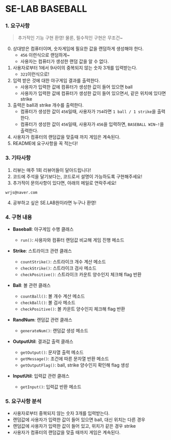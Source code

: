 # SE-LAB BASEBALL

### 1. 요구사항
> 추가적인 기능 구현 환영! 물론, 필수적인 구현은 무조건~
0. 상대방은 컴퓨터이며, 숫자게임에 필요한 값을 랜덤하게 생성해야 한다.
    - `456` 이런식으로 랜덤하게~
    - 사용자는 컴퓨터가 생성한 랜덤 값을 알 수 없다.
1. 사용자로부터 1에서 9사이의 중복되지 않는 숫자 3개를 입력받는다.
    - `321`이런식으로!
2. 입력 받은 것에 대한 야구게임 결과를 출력한다.
    - 사용자가 입력한 값에 컴퓨터가 생성한 값이 들어 있으면 ball
    - 사용자가 입력한 값에 컴퓨터가 생성한 값이 들어 있으면서, 같은 위치에 있다면 strike
3. 출력은 ball과 strike 개수를 출력한다.
   - 컴퓨터가 생성한 값이 `456`일때, 사용자가 `754`라면 `1 ball / 1 strike`을 출력한다.
   - 컴퓨터가 생성한 값이 `456`일때, 사용자가 `456`을 입력하면, `BASEBALL WIN~!`을 출력한다.
4. 사용자가 컴퓨터의 랜덤값을 맞출때 까지 게임은 계속된다.
5. README에 요구사항을 꼭 적는다!

### 3. 기타사항
1. 리뷰는 매주 1회 리뷰어들이 달아드립니다!
2. 코드에 주석을 달기보다는, 코드로서 설명이 가능하도록 구현해주세요!
3. 추가적이 문의사항이 있다면, 아래의 메일로 연락주세요!
```
wrjs@naver.com
```
4. 공부하고 싶은 SE.LAB원이라면 누구나 환영!

### 4. 구현 내용
* **Baseball**: 야구게임 수행 클래스
   * `run()`: 사용자와 컴퓨터 랜덤값 비교해 게임 진행 메소드

* **Strike**: 스트라이크 관련 클래스
  * `countStrike()`: 스트라이크 개수 계산 메소드
  * `checkStrike()`: 스트라이크 검사 메소드
  * `checkPositive()`: 스트라이크 카운트 양수인지 체크해 flag 반환

* **Ball**: 볼 관련 클래스
  * `countBall()`: 볼 개수 계산 메소드
  * `checkBall()`: 볼 검사 메소드
  * `checkPositive()`: 볼 카운트 양수인지 체크해 flag 반환

* **RandNum**: 랜덤값 관련 클래스
  * `generateNum()`: 랜덤값 생성 메소드 

* **OutputUtil**: 결과값 출력 클래스
  * `getOutput()`: 문자열 출력 메소드
  * `getMessage()`: 조건에 따른 문자열 반환 메소드
  * `getOutputFlag()`: ball, strike 양수인지 확인해 flag 생성

* **InputUtil**: 입력값 관련 클래스
  * `getInput()`: 입력값 반환 메소드 

### 5. 요구사항 분석
* 사용자로부터 중복되지 않는 숫자 3개를 입력받는다.
* 랜덤값에 사용자가 입력한 값이 들어 있으면 ball, 대신 위치는 다른 경우
* 랜덤값에 사용자가 입력한 값이 들어 있고, 위치가 같은 경우 strike
* 사용자가 컴퓨터의 랜덤값을 맞출 때까지 게임은 계속된다.
